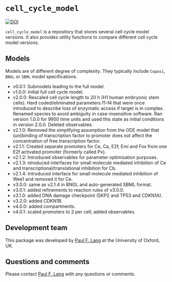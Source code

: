 # `cell_cycle_model`

[![DOI](https://zenodo.org/badge/311147606.svg)](https://zenodo.org/badge/latestdoi/311147606)

`cell_cycle_model` is a repository that stores several cell cycle model versions. It also provides utility functions to compare different cell cycle model versions.

## Models

Models are of different degree of complexity. They typically include `Copasi`, `BNGL` or `SBML` model specifications.

* v0.0.1: Submodels leading to the full model.
* v1.0.0: Initial full cell cycle model.
* v2.0.0: Rescaled cell cycle length to 20 h (H1 human embryonic stem cells). Hard coded/eliminated parameters f1-f4 that were once introduced to describe loss of enzymatic
access if target is in complex. Renamed species to avoid ambiguity in case-insensitive software. Ran version 1.0.0 for 9950 time units and used this state as initial conditions in version 2.0.0. Deleted observables.
* v2.1.0: Removed the simplifying assumption from the ODE model that (un)binding of transcription
factor to promoter does not affect the concentration of free transcription factor.
* v2.1.1: Created separate promoters for Ce, Ca, E2f, Emi and Fox from one E2f activated
promoter (formerly called Px).
* v2.1.2: Introduced observables for parameter optimisation purposes.
* v2.1.3: ntroduced interfaces for small molecule mediated inhibition of Ce and transcriptional/translational inhibition for Cb.
* v2.1.4: Introduced interface for small molecule mediated inhibition of Wee1 and removed it for Ce.
* v3.0.0: same as v2.1.4 in BNGL and auto-generated SBML format.
* v3.0.1: added refinements to reaction rules of v3.0.0.
* v3.1.0: added DNA damage checkpoint (SKP2 and TP53 and CDKN1A).
* v3.2.0: added CDKN1B.
* v4.0.0: added compartments.
* v4.0.1: scaled promoters to 2 per cell; added observables.


## Development team
This package was developed by [Paul F. Lang](paul.lang100@gmail.com) at the University of Oxford, UK.

## Questions and comments
Please contact [Paul F. Lang](mailto:paul.lang@wolfson.ox.ac.uk) with any questions or comments.
